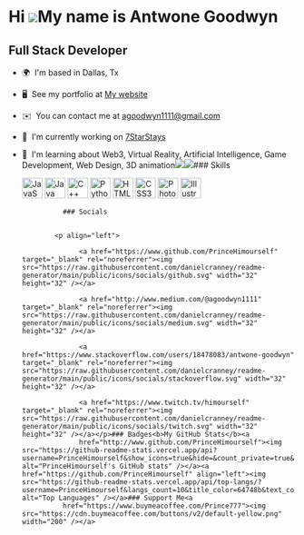 Hi ![](https://user-images.githubusercontent.com/18350557/176309783-0785949b-9127-417c-8b55-ab5a4333674e.gif)My name is Antwone Goodwyn
=======================================================================================================================================

Full Stack Developer
--------------------

*   🌍  I'm based in Dallas, Tx
*   🖥️  See my portfolio at [My website](http://https://princehimourself.github.io/kingdom/)
*   ✉️  You can contact me at [agoodwyn1111@gmail.com](mailto:agoodwyn1111@gmail.com)
*   🚀  I'm currently working on [7StarStays](http://https://princehimourself.github.io/7StarsStays/)
*   🧠  I'm learning about Web3, Virtual Reality, Artificial Intelligence, Game Development, Web Design, 3D animation<a href="https://www.github.com/PrinceHimourself" target="_blank" rel="noreferrer"><img
                  src="https://img.shields.io/github/followers/PrinceHimourself?logo=github&style=for-the-badge&color=444e59&labelColor=000000" /></a><a href="https://www.twitch.tv/himourself" target="_blank" rel="noreferrer"><img
                  src="https://img.shields.io/twitch/status/himourself?logo=twitchsx&style=for-the-badge&color=444e59&labelColor=000000&label=TWITCH+STATUS" /></a>### Skills<p align="left">
                                <a href="https://developer.mozilla.org/en-US/docs/Web/JavaScript" target="_blank" rel="noreferrer"><img src="https://raw.githubusercontent.com/danielcranney/readme-generator/main/public/icons/skills/javascript-colored.svg" width="36" height="36" alt="JavaScript" /></a>
                                <a href="https://www.oracle.com/java/" target="_blank" rel="noreferrer"><img src="https://raw.githubusercontent.com/danielcranney/readme-generator/main/public/icons/skills/java-colored.svg" width="36" height="36" alt="Java" /></a>
                                <a href="https://docs.microsoft.com/en-us/cpp/?view=msvc-170" target="_blank" rel="noreferrer"><img src="https://raw.githubusercontent.com/danielcranney/readme-generator/main/public/icons/skills/cplusplus-colored.svg" width="36" height="36" alt="C++" /></a>
                                <a href="https://www.python.org/" target="_blank" rel="noreferrer"><img src="https://raw.githubusercontent.com/danielcranney/readme-generator/main/public/icons/skills/python-colored.svg" width="36" height="36" alt="Python" /></a>
                                <a href="https://developer.mozilla.org/en-US/docs/Glossary/HTML5" target="_blank" rel="noreferrer"><img src="https://raw.githubusercontent.com/danielcranney/readme-generator/main/public/icons/skills/html5-colored.svg" width="36" height="36" alt="HTML5" /></a>
                                <a href="https://www.w3.org/TR/CSS/#css" target="_blank" rel="noreferrer"><img src="https://raw.githubusercontent.com/danielcranney/readme-generator/main/public/icons/skills/css3-colored.svg" width="36" height="36" alt="CSS3" /></a>
                                <a href="https://www.adobe.com/uk/products/photoshop.html" target="_blank" rel="noreferrer"><img src="https://raw.githubusercontent.com/danielcranney/readme-generator/main/public/icons/skills/photoshop-colored.svg" width="36" height="36" alt="Photoshop" /></a>
                                <a href="adobe.com/uk/products/illustrator.html" target="_blank" rel="noreferrer"><img src="https://raw.githubusercontent.com/danielcranney/readme-generator/main/public/icons/skills/illustrator-colored.svg" width="36" height="36" alt="Illustrator" /></a>
                    </p>
                    
                  ### Socials
                  
                  
                <p align="left">
                          
                      <a href="https://www.github.com/PrinceHimourself" target="_blank" rel="noreferrer"><img src="https://raw.githubusercontent.com/danielcranney/readme-generator/main/public/icons/socials/github.svg" width="32" height="32" /></a>
                          
                      <a href="http://www.medium.com/@agoodwyn1111" target="_blank" rel="noreferrer"><img src="https://raw.githubusercontent.com/danielcranney/readme-generator/main/public/icons/socials/medium.svg" width="32" height="32" /></a>
                          
                      <a href="https://www.stackoverflow.com/users/18478083/antwone-goodwyn" target="_blank" rel="noreferrer"><img src="https://raw.githubusercontent.com/danielcranney/readme-generator/main/public/icons/socials/stackoverflow.svg" width="32" height="32" /></a>
                          
                      <a href="https://www.twitch.tv/himourself" target="_blank" rel="noreferrer"><img src="https://raw.githubusercontent.com/danielcranney/readme-generator/main/public/icons/socials/twitch.svg" width="32" height="32" /></a></p>### Badges<b>My GitHub Stats</b><a
                      href="http://www.github.com/PrinceHimourself"><img src="https://github-readme-stats.vercel.app/api?username=PrinceHimourself&show_icons=true&hide=&count_private=true&title_color=64748b&text_color=ef4444&icon_color=444e59&bg_color=000000&hide_border=true&show_icons=true" alt="PrinceHimourself's GitHub stats" /></a><a href="https://github.com/PrinceHimourself" align="left"><img src="https://github-readme-stats.vercel.app/api/top-langs/?username=PrinceHimourself&langs_count=10&title_color=64748b&text_color=ef4444&icon_color=444e59&bg_color=000000&hide_border=true&locale=en&custom_title=Top%20%Languages" alt="Top Languages" /></a>### Support Me<a
                  href="https://www.buymeacoffee.com/Prince777"><img src="https://cdn.buymeacoffee.com/buttons/v2/default-yellow.png" width="200" /></a>
